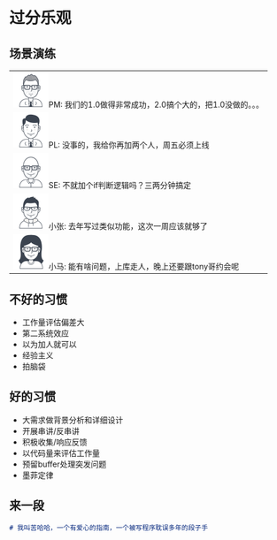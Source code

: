 # 过分乐观



## 场景演练

|                                                              |
| :----------------------------------------------------------- |
| ![](../../images/head/pm.png)PM: 我们的1.0做得非常成功，2.0搞个大的，把1.0没做的。。。 |
| ![](../../images/head/pl.png)PL: 没事的，我给你再加两个人，周五必须上线 |
| ![](../../images/head/se.png)SE: 不就加个if判断逻辑吗？三两分钟搞定 |
| ![](../../images/head/zhang.png)小张: 去年写过类似功能，这次一周应该就够了 |
| ![](../../images/head/ma.png)小马: 能有啥问题，上库走人，晚上还要跟tony哥约会呢 |



## 不好的习惯

- 工作量评估偏差大
- 第二系统效应
- 以为加人就可以
- 经验主义
- 拍脑袋



## 好的习惯

- 大需求做背景分析和详细设计
- 开展串讲/反串讲
- 积极收集/响应反馈
- 以代码量来评估工作量
- 预留buffer处理突发问题
- 墨菲定律



## 来一段

```markdown
# 我叫苦哈哈，一个有爱心的指南，一个被写程序耽误多年的段子手
```



